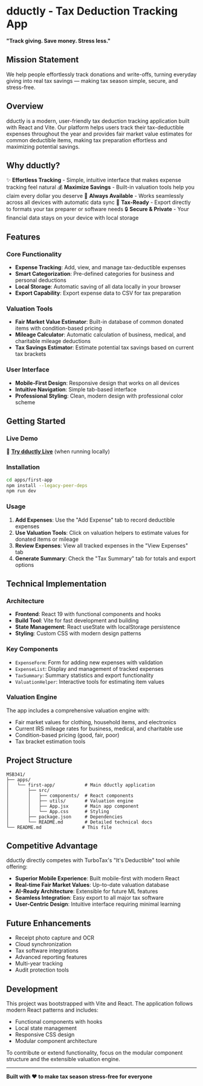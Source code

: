 # dductly - Tax Deduction Tracking App

**"Track giving. Save money. Stress less."**

## Mission Statement
We help people effortlessly track donations and write-offs, turning everyday giving into real tax savings — making tax season simple, secure, and stress-free.

## Overview
dductly is a modern, user-friendly tax deduction tracking application built with React and Vite. Our platform helps users track their tax-deductible expenses throughout the year and provides fair market value estimates for common deductible items, making tax preparation effortless and maximizing potential savings.

## Why dductly?

✨ **Effortless Tracking** - Simple, intuitive interface that makes expense tracking feel natural
💰 **Maximize Savings** - Built-in valuation tools help you claim every dollar you deserve
📱 **Always Available** - Works seamlessly across all devices with automatic data sync
🎯 **Tax-Ready** - Export directly to formats your tax preparer or software needs
🔒 **Secure & Private** - Your financial data stays on your device with local storage

## Features

### Core Functionality
- **Expense Tracking**: Add, view, and manage tax-deductible expenses
- **Smart Categorization**: Pre-defined categories for business and personal deductions
- **Local Storage**: Automatic saving of all data locally in your browser
- **Export Capability**: Export expense data to CSV for tax preparation

### Valuation Tools
- **Fair Market Value Estimator**: Built-in database of common donated items with condition-based pricing
- **Mileage Calculator**: Automatic calculation of business, medical, and charitable mileage deductions
- **Tax Savings Estimator**: Estimate potential tax savings based on current tax brackets

### User Interface
- **Mobile-First Design**: Responsive design that works on all devices
- **Intuitive Navigation**: Simple tab-based interface
- **Professional Styling**: Clean, modern design with professional color scheme

## Getting Started

### Live Demo
🚀 **[Try dductly Live](http://localhost:5173/)** (when running locally)

### Installation
```bash
cd apps/first-app
npm install --legacy-peer-deps
npm run dev
```

### Usage
1. **Add Expenses**: Use the "Add Expense" tab to record deductible expenses
2. **Use Valuation Tools**: Click on valuation helpers to estimate values for donated items or mileage
3. **Review Expenses**: View all tracked expenses in the "View Expenses" tab
4. **Generate Summary**: Check the "Tax Summary" tab for totals and export options

## Technical Implementation

### Architecture
- **Frontend**: React 19 with functional components and hooks
- **Build Tool**: Vite for fast development and building
- **State Management**: React useState with localStorage persistence
- **Styling**: Custom CSS with modern design patterns

### Key Components
- `ExpenseForm`: Form for adding new expenses with validation
- `ExpenseList`: Display and management of tracked expenses
- `TaxSummary`: Summary statistics and export functionality
- `ValuationHelper`: Interactive tools for estimating item values

### Valuation Engine
The app includes a comprehensive valuation engine with:
- Fair market values for clothing, household items, and electronics
- Current IRS mileage rates for business, medical, and charitable use
- Condition-based pricing (good, fair, poor)
- Tax bracket estimation tools

## Project Structure
```
MSB341/
├── apps/
│   └── first-app/           # Main dductly application
│       ├── src/
│       │   ├── components/  # React components
│       │   ├── utils/       # Valuation engine
│       │   ├── App.jsx      # Main app component
│       │   └── App.css      # Styling
│       ├── package.json     # Dependencies
│       └── README.md        # Detailed technical docs
└── README.md               # This file
```

## Competitive Advantage

dductly directly competes with TurboTax's "It's Deductible" tool while offering:
- **Superior Mobile Experience**: Built mobile-first with modern React
- **Real-time Fair Market Values**: Up-to-date valuation database
- **AI-Ready Architecture**: Extensible for future ML features
- **Seamless Integration**: Easy export to all major tax software
- **User-Centric Design**: Intuitive interface requiring minimal learning

## Future Enhancements
- Receipt photo capture and OCR
- Cloud synchronization
- Tax software integrations
- Advanced reporting features
- Multi-year tracking
- Audit protection tools

## Development

This project was bootstrapped with Vite and React. The application follows modern React patterns and includes:
- Functional components with hooks
- Local state management
- Responsive CSS design
- Modular component architecture

To contribute or extend functionality, focus on the modular component structure and the extensible valuation engine.

---

**Built with ❤️ to make tax season stress-free for everyone**